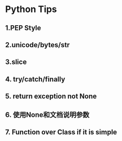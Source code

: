 # Python Tips

## 1.PEP Style

## 2.unicode/bytes/str

## 3.slice

## 4. try/catch/finally

## 5. return exception not None

## 6. 使用None和文档说明参数
## 7. Function over Class if it is simple